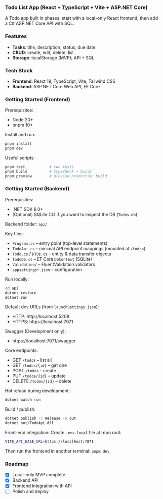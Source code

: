 ### Todo List App (React + TypeScript + Vite + ASP.NET Core)

A Todo app built in phases: start with a local-only React frontend, then add a C# ASP.NET Core API with SQL.

### Features

- **Tasks**: title, description, status, due date
- **CRUD**: create, edit, delete, list
- **Storage**: localStorage (MVP); API + SQL

### Tech Stack

- **Frontend**: React 19, TypeScript, Vite, Tailwind CSS
- **Backend**: ASP.NET Core Web API, EF Core

### Getting Started (Frontend)

Prerequisites:

- Node 20+
- pnpm 10+

Install and run:

```bash
pnpm install
pnpm dev
```

Useful scripts:

```bash
pnpm test           # run tests
pnpm build          # typecheck + build
pnpm preview        # preview production build
```

### Getting Started (Backend)

Prerequisites:

- .NET SDK 9.0+
- (Optional) SQLite CLI if you want to inspect the DB (`Todos.db`)

Backend folder: `api/`

Key files:

- `Program.cs` – entry point (top-level statements)
- `TodoApi.cs` – minimal API endpoint mappings (mounted at `/todos`)
- `Todo.cs` / `DTOs.cs` – entity & data transfer objects
- `TodoDb.cs` – EF Core `DbContext` (SQLite)
- `Validation/` – FluentValidation validators
- `appsettings*.json` – configuration

Run locally:

```bash
cd api
dotnet restore
dotnet run
```

Default dev URLs (from `launchSettings.json`):

- HTTP: http://localhost:5208
- HTTPS: https://localhost:7071

Swagger (Development only):

- https://localhost:7071/swagger

Core endpoints:

- GET `/todos` – list all
- GET `/todos/{id}` – get one
- POST `/todos` – create
- PUT `/todos/{id}` – update
- DELETE `/todos/{id}` – delete

Hot reload during development:

```bash
dotnet watch run
```

Build / publish:

```bash
dotnet publish -c Release -o out
dotnet out/TodoApi.dll
```

Front-end integration:
Create `.env.local` file at repo root:

```bash
VITE_API_BASE_URL=https://localhost:7071
```

Then run the frontend in another terminal: `pnpm dev`.

### Roadmap

- [x] Local-only MVP complete
- [x] Backend API
- [x] Frontend integration with API
- [ ] Polish and deploy
